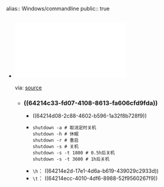 alias:: Windows/commandline
public:: true

- ## ![Windows Commmands Reference](../assets/doc_ws-commands.pdf)
  via: [source](https://download.microsoft.com/download/5/8/9/58911986-D4AD-4695-BF63-F734CD4DF8F2/ws-commands.pdf)
  - ### ((64214c33-fd07-4108-8613-fa606cfd9fda))
    - ((64214d08-2c88-4602-b596-1a32f8b728f9))
    - ```shell
      shutdown -a # 取消定时关机
      shutdown -h # 休眠
      shutdown -r # 重启
      shutdown -s # 关机
      shutdown -s -t 1800 # 0.5h后关机
      shutdown -s -t 3600 # 1h后关机
      ```
    - `\h`： ((64214e2d-17e1-4d6a-b619-439029c2933d))
    - `\t`： ((64214ecc-4010-4df6-8988-52f9560267f9))